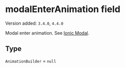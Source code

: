 # modalEnterAnimation field

Version added: `3.4.0`, `4.4.0`

Modal enter animation. See <a href="https://ionicframework.com/docs/api/modal" target="_blank">Ionic Modal</a>.

## Type

`AnimationBuilder` = `null`
